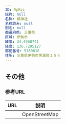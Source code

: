 ```yaml
---
ID: VpRzi
総称: null
名称: 橘神社
名称読み: null
別名: null
都道府県: 三重県
区域: 伊勢市
緯度: 34.4968741
経度: 136.7295127
郵便番号: 5160018
住所: 三重県伊勢市黒瀬町１５４
---
```


## その他

### 参考URL

| URL | 説明          |
| --- | ------------- |
|     | OpenStreetMap |
